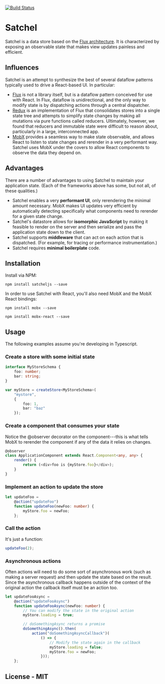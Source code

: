 [![Build Status](https://travis-ci.org/Microsoft/satcheljs.svg?branch=master)](https://travis-ci.org/Microsoft/satcheljs)

# Satchel

Satchel is a data store based on the [Flux architecture](http://facebook.github.io/react/blog/2014/05/06/flux.html).  It is characterized by exposing an observable state that makes view updates painless and efficient.


## Influences

Satchel is an attempt to synthesize the best of several dataflow patterns typically used to drive a React-based UI.  In particular:
* [Flux](http://facebook.github.io/react/blog/2014/05/06/flux.html) is not a library itself, but is a dataflow pattern conceived for use with React.  In Flux, dataflow is unidirectional, and the only way to modify state is by dispatching actions through a central dispatcher.
* [Redux](http://redux.js.org/index.html) is an implementation of Flux that consolidates stores into a single state tree and attempts to simplify state changes by making all mutations via pure functions called reducers.  Ultimately, however, we found that reducers and immutable state were difficult to reason about, particularly in a large, interconnected app.
* [MobX](http://mobxjs.github.io/mobx/index.html) provides a seamless way to make state observable, and allows React to listen to state changes and rerender in a very performant way.  Satchel uses MobX under the covers to allow React components to observe the data they depend on.


## Advantages

There are a number of advantages to using Satchel to maintain your application state.  (Each of the frameworks above has some, but not all, of these qualities.)

* Satchel enables a very **performant UI**, only rerendering the minimal amount necessary.  MobX makes UI updates very efficient by automatically detecting specifically what components need to rerender for a given state change.
* Satchel's datastore allows for **isomorphic JavaScript** by making it feasible to render on the server and then serialize and pass the application state down to the client.
* Satchel supports **middleware** that can act on each action that is dispatched.  (For example, for tracing or performance instrumentation.)
* Satchel requires **minimal boilerplate** code.


## Installation
Install via NPM:

`npm install satcheljs --save`

In order to use Satchel with React, you'll also need MobX and the MobX React bindings:

`npm install mobx --save`

`npm install mobx-react --save`


## Usage
The following examples assume you're developing in Typescript.

### Create a store with some initial state
```typescript
interface MyStoreSchema {
    foo: number;
    bar: string;
}

var myStore = createStore<MyStoreSchema>(
    "mystore",
    {
        foo: 1,
        bar: "baz"
    });
```

### Create a component that consumes your state
Notice the @observer decorator on the component---this is what tells MobX to rerender the component if any of the data it relies on changes.

```typescript
@observer
class ApplicationComponent extends React.Component<any, any> {
	render() {
		return (<div>foo is {myStore.foo}</div>);
	}
}
```

### Implement an action to update the store

```typescript
let updateFoo =
	@action("updateFoo")
	function updateFoo(newFoo: number) {
		myStore.foo = newFoo;
	};
```

### Call the action

It's just a function:

```typescript
updateFoo(2);
```

### Asynchronous actions

Often actions will need to do some sort of asynchronous work (such as making a server request) and then update the state based on the result.
Since the asynchronous callback happens outside of the context of the original action the callback itself must be an action too.

```typescript
let updateFooAsync =
	@action("updateFooAsync")
	function updateFooAsync(newFoo: number) {
		// You can modify the state in the original action
		myStore.loading = true;

		// doSomethingAsync returns a promise
		doSomethingAsync().then(
			action("doSomethingAsyncCallback")(
				() => {
					// Modify the state again in the callback
					myStore.loading = false;
					myStore.foo = newFoo;
				}));
	};
```

## License - MIT
